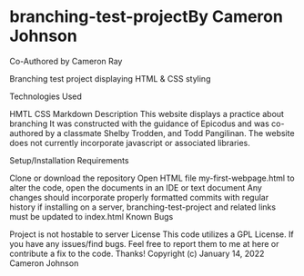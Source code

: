 # branching-test-projectBy Cameron Johnson

Co-Authored by Cameron Ray

Branching test project displaying HTML & CSS styling

Technologies Used

HMTL
CSS
Markdown
Description This website displays a practice about branching It was constructed with the guidance of Epicodus and was co-authored by a classmate Shelby Trodden, and Todd Pangilinan. The website does not currently incorporate javascript or associated libraries.

Setup/Installation Requirements

Clone or download the repository
Open HTML file my-first-webpage.html
to alter the code, open the documents in an IDE or text document
Any changes should incorporate properly formatted commits with regular history
if installing on a server, branching-test-project and related links must be updated to index.html
Known Bugs

Project is not hostable to server
License This code utilizes a GPL License. If you have any issues/find bugs. Feel free to report them to me at here or contribute a fix to the code. Thanks! Copyright (c) January 14, 2022 Cameron Johnson
